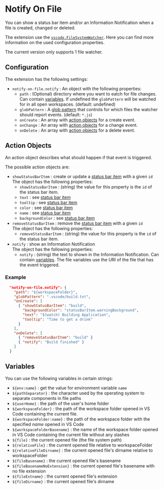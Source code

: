 # Notify On File

You can show a status bar item and/or an Information Notification when a file is created, changed or deleted.

The extension use the  [`vscode.FileSystemWatcher`](https://code.visualstudio.com/api/references/vscode-api#workspace.createFileSystemWatcher). Here you can find more information on the used configuration properties.

The current version only supports 1 file watcher.

## Configuration

The extension has the following settings:

* `notify-on-file.notify` : An object with the following properties:
  * `path` : (Optional) directory where you want to eatch for file changes. Can contain [variables](#variables). If undefined the `globPattern` will be watched for in all open workspaces. (default: undefined)
  * `globPattern` : A [glob pattern](https://code.visualstudio.com/api/references/vscode-api#GlobPattern) that controls for which files the watcher should report events. (default: `*.js`)
  * `onCreate` : An array with [action objects](#action-objects) for a create event.
  * `onChange` : An array with [action objects](#action-objects) for a change event.
  * `onDelete` : An array with [action objects](#action-objects) for a delete event.

## Action Objects

An action object describes what should happen if that event is triggered.

The possible action objects are:

* `showStatusBarItem` : create or update a [status bar item](https://code.visualstudio.com/api/references/vscode-api#StatusBarItem) with a given `id`  
  The object has the following properties:
  * `showStatusBarItem` : (string) the value for this property is the `id` of the status bar item.
  * `text` : see [status bar item](https://code.visualstudio.com/api/references/vscode-api#StatusBarItem)
  * `tooltip` : see [status bar item](https://code.visualstudio.com/api/references/vscode-api#StatusBarItem)
  * `color` : see [status bar item](https://code.visualstudio.com/api/references/vscode-api#StatusBarItem)
  * `name` : see [status bar item](https://code.visualstudio.com/api/references/vscode-api#StatusBarItem)
  * `backgroundColor` : see [status bar item](https://code.visualstudio.com/api/references/vscode-api#StatusBarItem)
* `removeStatusBarItem` : remove the [status bar item](https://code.visualstudio.com/api/references/vscode-api#StatusBarItem) with a given `id`  
  The object has the following properties:
  * `removeStatusBarItem` : (string) the value for this property is the `id` of the status bar item.
* `notify` : show an Information Notification  
  The object has the following properties:
  * `notify` : (string) the text to shown in the Information Notification. Can contain [variables](#variables). The file variables use the URI of the file that has the event triggered.

### Example

```json
  "notify-on-file.notify": {
    "path": "${workspaceFolder}",
    "globPattern": ".vscode/build.txt",
    "onCreate": [
      { "showStatusBarItem": "build",
        "backgroundColor": "statusBarItem.warningBackground",
        "text": "$(watch) Building Application",
        "tooltip": "Time to get a drink"
      }
    ],
    "onDelete": [
      { "removeStatusBarItem": "build" }
      { "notify": "Build finished" }
    ]
  }
```

## Variables

You can use the following variables in certain strings:

* <code>&dollar;{env:<em>name</em>}</code> : get the value for environment variable <code><em>name</em></code>
* <code>&dollar;{pathSeparator}</code> : the character used by the operating system to separate components in file paths
* <code>&dollar;{userHome}</code> : the path of the user's home folder
* `${workspaceFolder}` : the path of the workspace folder opened in VS Code containing the current file.
* <code>&dollar;{workspaceFolder:<em>name</em>}</code> : the path of the workspace folder with the specified _name_ opened in VS Code
* `${workspaceFolderBasename}` : the name of the workspace folder opened in VS Code containing the current file without any slashes
* `${file}` : the current opened file (the file system path)
* `${relativeFile}` : the current opened file relative to workspaceFolder
* `${relativeFileDirname}` : the current opened file's dirname relative to workspaceFolder
* `${fileBasename}` : the current opened file's basename
* `${fileBasenameNoExtension}` : the current opened file's basename with no file extension
* `${fileExtname}` : the current opened file's extension
* `${fileDirname}` : the current opened file's dirname
